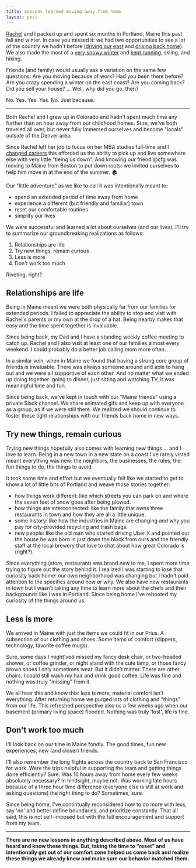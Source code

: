 ```yaml
---
title: Lessons learned moving away from home
layout: post
---
```


[Rachel](http://rstephens.me) and I packed up and spent six months in Portland, Maine this past fall and winter. In case you missed it: we had two opportunities to see a lot of the country we hadn't before ([driving our east](driving-to-maine) and [driving back home](/driving-home-from-maine)). We also made the most of a [very snowy winter](/winter-in-maine) and [kept running](/running-around-portland), skiing, and hiking.

Friends (and family) would usually ask a variation on the same few questions: Are you moving because of work? Had you been there before? Are you crazy spending a winter on the east coast? Are you coming back? Did you sell your house? ... Well, why did you go, then?

No. Yes. Yes. Yes. No. Just because.

---

Both Rachel and I grew up in Colorado and hadn't spent much time any further than an hour away from our childhood homes. Sure, we've both traveled all over, but never fully immersed ourselves and become "locals" outside of the Denver area.

Since Rachel left her job to focus on her MBA studies full-time and I [changed careers](/2014/chapter-2-github/) this afforded us the ability to pick up and live somewhere else with very little "tieing us down". And knowing our friend @cfg was moving to Maine from Boston to put down roots: we invited ourselves to help him move in at the end of the summer. :house:

Our "little adventure" as we like to call it was intentionally meant to:

- spend an extended period of time away from home
- experience a different (but friendly and familiar) town
- reset our comfortable routines
- simplify our lives

We were successful and learned a lot about ourselves (and our lives). I'll try to summarize our groundbreaking realizations as follows:

1. Relationships are life
2. Try new things, remain curious
3. Less is more
4. Don't work too much

Riveting, right?

## Relationships are life

Being in Maine meant we were both physically far from our families for extended periods. I failed to appreciate the ability to stop and visit with Rachel's parents or my own at the drop of a hat. Being nearby makes that easy and the time spent together is invaluable.

Since being back, my Dad and I have a standing weekly coffee meeting to catch up. Rachel and I also visit at least one of our families almost every weekend. I could probably do a better job calling mom more often.

In a similar vein, when in Maine we found that having a strong core group of friends is invaluable. There was always someone around and able to hang out and we were all supportive of each other. And no matter what we ended up doing together: going to dinner, just sitting and watching TV, it was meaningful time and fun.

Since being back, we've kept in touch with our "Maine friends" using a private Slack channel. We share animated gifs and keep up with everyone as a group, as if we were still there. We realized we should continue to foster these tight relationships with our friends back home in new ways.

## Try new things, remain curious

Trying new things hopefully also comes with learning new things ... and I love to learn. Being in a new town in a new state on a coast I've rarely visted meant everything was new: the neighbors, the businesses, the rules, the fun things to do, the things to avoid.

It took some time and effort but we eventually felt like we started to get to know a lot of little bits of Portland and weave those stories together:

- how things work different: like which streets you can park on and where the seven feet of snow goes after being plowed.
- how things are interconnected: like the family that owns three restaurants in town and how they are all a little unique.
- some history: like how the industries in Maine are changing and why you pay for city-provided recycling and trash bags.
- new people: like the old man who started driving Uber X and pointed out the house he was born in just down the block from ours and the friendly staff at the local brewery that love to chat about how great Colorado is (right?).

Since everything (store, restaurant) was brand new to me, I spent more time trying to figure out the story behind it. I realized I was starting to lose that curiosity back home: our own neighborhood was changing but I hadn't paid attention to the specifics around how or why. We also have new restaurants in town but I wasn't taking any time to learn more about the chefs and their backgrounds like I was in Portland. Since being home I've rebooted my curiosity of the things around us.

## Less is more

We arrived in Maine with just the items we could fit in our Prius. A subsection of our clothing and shoes. Some items of comfort (slippers, technology, favorite coffee mugs).

Sure, some days I might'ved missed my fancy desk chair, or two-headed shower, or coffee grinder, or night stand with the cute lamp, or those fancy brown shoes I only sometimes wear. But it didn't matter. There are other chairs. I could still wash my hair and drink good coffee. Life was fine and nothing was truly "missing" from it.

We all hear this and know this: less is more, material comfort isn't everything. After returning home we purged lots of clothing and "things" from our life. This refreshed perspective also us a few weeks ago when our basement (primary living space) flooded. Nothing was truly 'lost', life is fine.

## Don't work too much

I'll look back on our time in Maine fondly. The good times, fun new experiences, new (and closer) friends.

I'll also remember the long flights across the country back to San Francisco for work. Were the trips helpful in supporting the team and getting things done efficiently? Sure. Was 16 hours away from home every few weeks absolutely necessary? In hindsight, maybe not. Was working late hours because of a three hour time difference (everyone else is still at work and asking questions) the right thing to do? Sometimes, sure.

Since being home, I've contintually reconsidered how to do more with less, say 'no' and better define boundaries, and prioritize constantly. That all said, this is not self-imposed but with the full encouragement and support from my team.

---

**There are no new lessons in anything described above. Most of us have heard and know these things. But, taking the time to "reset" and intentionally get out of our comfort zone helped us come back and realize these things we already knew and make sure our behavior matched them.**
